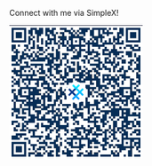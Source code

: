 Connect with me via SimpleX!

<img alt="Connect to me via SimpleX Chat" src="./simplex.png" width="240" />
